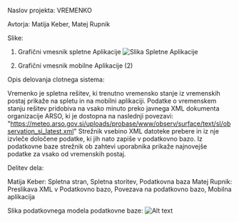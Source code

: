 Naslov projekta: VREMENKO

Avtorja: Matija Keber, Matej Rupnik

Slike:

1. Grafični vmesnik spletne Aplikacije
![Slika Spletne Aplikacije](url "/Vremenko2/web/wwwroot/img/Spletna.png")

2. Grafični vmesnik mobilne Aplikacije (2)

Opis delovanja clotnega sistema:

Vremenko je spletna rešitev, ki trenutno vremensko stanje iz vremenskih postaj prikaže na spletu in na mobilni aplikaciji.
Podatke o vremenskem stanju rešitev pridobiva na vsako minuto preko javnega XML dokumenta organizacije ARSO, ki je dostopna na naslednji povezavi: "https://meteo.arso.gov.si/uploads/probase/www/observ/surface/text/sl/observation_si_latest.xml"
Strežnik vsebino XML datoteke prebere in iz nje izvleče določene podatke, ki jih nato zapiše v podatkovno bazo.
Iz podatkovne baze strežnik ob zahtevi uporabnika prikaže najnovejše podatke za vsako od vremenskih postaj.

Delitev dela:

Matija Keber: Spletna stran, Spletna storitev, Podatkovna baza
Matej Rupnik: Preslikava XML v Podatkovno bazo, Povezava na podatkovno bazo, Mobilna aplikacija

Slika podatkovnega modela podatkovne baze:
![Alt text](url "Title")
